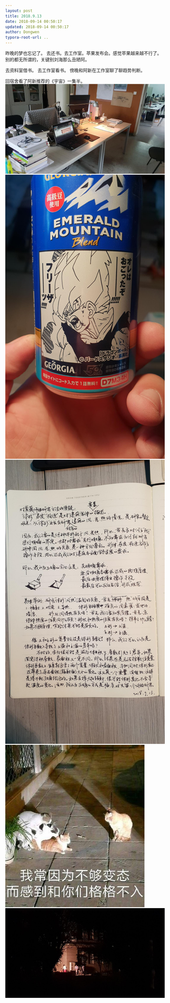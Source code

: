 ```yaml
---
layout: post
title: 2018.9.13
date: 2018-09-14 00:50:17
updated: 2018-09-14 00:50:17
author: Dongwen
typora-root-url: ..
---
```




昨晚的梦也忘记了。
去还书。去工作室。苹果发布会。感觉苹果越来越不行了。别的都无所谓的，关键别刘海那么丑陋阿。

去资料室借书。
去工作室看书。
傍晚和阿新在工作室聊了聊趋势判断。

回宿舍看了阿新推荐的《宇宙》一集半。     ![](/img/in-post/x53960894.jpg)
![](/img/in-post/x53960893.jpg)
![](/img/in-post/x53960899.jpg)
![](/img/in-post/x53960896.jpg)
![](/img/in-post/x53960895.jpg)
